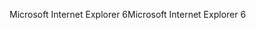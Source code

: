 <span data-ttu-id="cd820-101">Microsoft Internet Explorer 6</span><span class="sxs-lookup"><span data-stu-id="cd820-101">Microsoft Internet Explorer 6</span></span>
